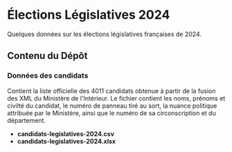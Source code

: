 # Élections Législatives 2024

Quelques données sur les élections législatives françaises de 2024. 

## Contenu du Dépôt

### Données des candidats

Contient la liste officielle des 4011 candidats obtenue à partir de la fusion des XML du Ministère de l'Intérieur.
Le fichier contient les noms, prénoms et civilté du candidat, le numéro de panneau tiré au sort, la nuance politique attribuée par le Ministère, ainsi que le numéro de sa circonscription et du département.

- **candidats-legislatives-2024.csv** 
- **candidats-legislatives-2024.xlsx** 
